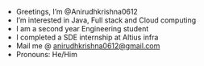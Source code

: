 - Greetings, I’m @Anirudhkrishna0612
- I’m interested in Java, Full stack and Cloud computing
- I am a second year Engineering student 
- I completed a SDE internship at Altius infra 
- Mail me @ anirudhkrishna0612@gmail.com
- Pronouns: He/Him
